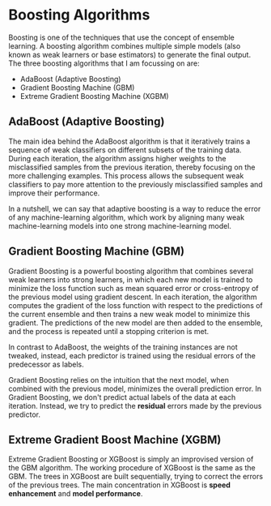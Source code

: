 # Boosting Algorithms
Boosting is one of the techniques that use the concept of ensemble learning. A boosting algorithm combines multiple simple models (also known as weak learners or base estimators) to generate the final output. The three boosting algorithms that I am focussing on are:

- AdaBoost (Adaptive Boosting)
- Gradient Boosting Machine (GBM)
- Extreme Gradient Boosting Machine (XGBM) 

## AdaBoost (Adaptive Boosting)
 The main idea behind the AdaBoost algorithm is that it iteratively trains a sequence of weak classifiers on different subsets of the training data. During each iteration, the algorithm assigns higher weights to the misclassified samples from the previous iteration, thereby focusing on the more challenging examples. This process allows the subsequent weak classifiers to pay more attention to the previously misclassified samples and improve their performance.

In a nutshell, we can say that adaptive boosting is a way to reduce the error of any machine-learning algorithm, which work by aligning many weak machine-learning models into one strong machine-learning model.

## Gradient Boosting Machine (GBM)
Gradient Boosting is a powerful boosting algorithm that combines several weak learners into strong learners, in which each new model is trained to minimize the loss function such as mean squared error or cross-entropy of the previous model using gradient descent. In each iteration, the algorithm computes the gradient of the loss function with respect to the predictions of the current ensemble and then trains a new weak model to minimize this gradient. The predictions of the new model are then added to the ensemble, and the process is repeated until a stopping criterion is met.

In contrast to AdaBoost, the weights of the training instances are not tweaked, instead, each predictor is trained using the residual errors of the predecessor as labels.

Gradient Boosting relies on the intuition that the next model, when combined with the previous model, minimizes the overall prediction error. In Gradient Boosting, we don't predict actual labels of the data at each iteration. Instead, we try to predict the **residual** errors made by the previous predictor. 

## Extreme Gradient Boost Machine (XGBM)
Extreme Gradient Boosting or XGBoost is simply an improvised version of the GBM algorithm. The working procedure of XGBoost is the same as the GBM. The trees in XGBoost are built sequentially, trying to correct the errors of the previous trees. The main concentration in XGBoost is **speed enhancement** and **model performance**.


